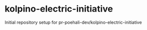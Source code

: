 # kolpino-electric-initiative

Initial repository setup for pr-poehali-dev/kolpino-electric-initiative